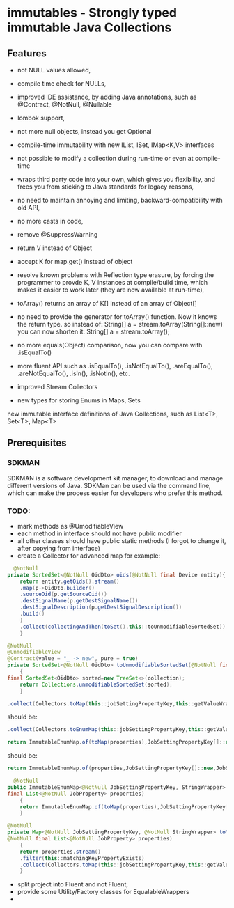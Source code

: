 # immutables - Strongly typed immutable Java Collections

## Features

* not NULL values allowed,
* compile time check for NULLs,
* improved IDE assistance, by adding Java annotations, such as @Contract, @NotNull, @Nullable
* lombok support,
* not more null objects, instead you get Optional<T>
* compile-time immutability with new IList<T>, ISet<T>, IMap<K,V> interfaces
* not possible to modify a collection during run-time or even at compile-time
* wraps third party code into your own, which gives you flexibility, and frees you from sticking to Java standards for
  legacy reasons,
* no need to maintain annoying and limiting, backward-compatibility with old API,
* no more casts in code,
* remove @SuppressWarning
* return V instead of Object
* accept K for map.get() instead of object
* resolve known problems with Reflection type erasure, by forcing the programmer to provde K, V instances at
  compile/build
  time, which makes it easier to work later (they are now available at run-time),
* toArray() returns an array of K[] instead of an array of Object[]
* no need to provide the generator for toArray() function. Now it knows the return type.
  so instead of:
  String[] a = stream.toArray(String[]::new)
  you can now shorten it:
  String[] a = stream.toArray();
* no more equals(Object) comparison, now you can compare with .isEqualTo()
* more fluent API such as .isEqualTo(), .isNotEqualTo(), .areEqualTo(), .areNotEqualTo(), .isIn(), .isNotIn(), etc.

* improved Stream Collectors
* new types for storing Enums in Maps, Sets

new immutable interface definitions of Java Collections, such as List&lt;T>, Set&lt;T>, Map&lt;T>

## Prerequisites

### SDKMAN

SDKMAN is a software development kit manager, to download and manage different versions of Java.
SDKMan can be used via the command line, which can make the process easier for developers who prefer this method.

### TODO:

* mark methods as @UmodifiableView
* each method in interface should not have public modifier
* all other classes should have public static methods (I forgot to change it, after copying from interface)
* create a Collector for advanced map for example:

```java
  @NotNull
private SortedSet<@NotNull OidDto> oids(@NotNull final Device entity){
    return entity.getOids().stream()
    .map(p->OidDto.builder()
    .sourceOid(p.getSourceOid())
    .destSignalName(p.getDestSignalName())
    .destSignalDescription(p.getDestSignalDescription())
    .build()
    )
    .collect(collectingAndThen(toSet(),this::toUnmodifiableSortedSet));
    }

@NotNull
@UnmodifiableView
@Contract(value = "_ -> new", pure = true)
private SortedSet<@NotNull OidDto> toUnmodifiableSortedSet(@NotNull final Set<@NotNull OidDto> collection)
    {
final SortedSet<OidDto> sorted=new TreeSet<>(collection);
    return Collections.unmodifiableSortedSet(sorted);
    }
```

```java
.collect(Collectors.toMap(this::jobSettingPropertyKey,this::getValueWrapper));
```

should be:

```java
.collect(Collectors.toEnumMap(this::jobSettingPropertyKey,this::getValueWrapper));
```

```java
return ImmutableEnumMap.of(toMap(properties),JobSettingPropertyKey[]::new,JobSettingPropertyKey.class);
```

should be:

```java
return ImmutableEnumMap.of(properties,JobSettingPropertyKey[]::new,JobSettingPropertyKey.class);
```

```java
  @NotNull
public ImmutableEnumMap<@NotNull JobSettingPropertyKey, StringWrapper> getPropertiesIntern(
final List<@NotNull JobProperty> properties)
    {
    return ImmutableEnumMap.of(toMap(properties),JobSettingPropertyKey[]::new,JobSettingPropertyKey.class);
    }

@NotNull
private Map<@NotNull JobSettingPropertyKey, @NotNull StringWrapper> toMap(
@NotNull final List<@NotNull JobProperty> properties)
    {
    return properties.stream()
    .filter(this::matchingKeyPropertyExists)
    .collect(Collectors.toMap(this::jobSettingPropertyKey,this::getValueWrapper));
    }
```

* split project into Fluent and not Fluent,
* provide some Utility/Factory classes for EqualableWrappers
* 
